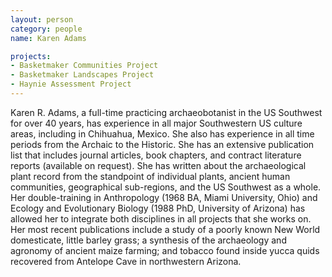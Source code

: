 ```yaml
---
layout: person
category: people
name: Karen Adams

projects:
- Basketmaker Communities Project
- Basketmaker Landscapes Project
- Haynie Assessment Project
---
```


Karen R. Adams, a full-time practicing archaeobotanist in the US Southwest for over 40 years, has experience in all major Southwestern US culture areas, including in Chihuahua, Mexico. She also has experience in all time periods from the Archaic to the Historic. She has an extensive publication list that includes journal articles, book chapters, and contract literature reports (available on request). She has written about the archaeological plant record from the standpoint of individual plants, ancient human communities, geographical sub-regions, and the US Southwest as a whole. Her double-training in Anthropology (1968 BA, Miami University, Ohio) and Ecology and Evolutionary Biology (1988 PhD, University of Arizona) has allowed her to integrate both disciplines in all projects that she works on. Her most recent publications include a study of a poorly known New World domesticate, little barley grass; a synthesis of the archaeology and agronomy of ancient maize farming; and tobacco found inside yucca quids recovered from Antelope Cave in northwestern Arizona.
